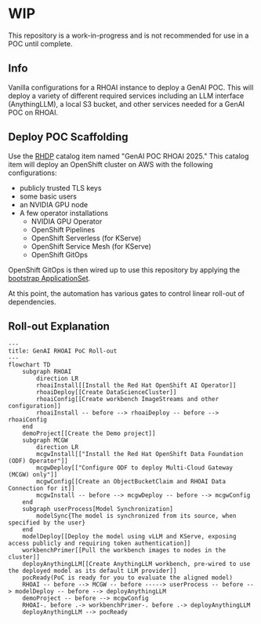 # WIP

This repository is a work-in-progress and is not recommended for use in a POC until complete.

## Info

Vanilla configurations for a RHOAI instance to deploy a GenAI POC. This will deploy a variety of different required services including an LLM interface (AnythingLLM), a local S3 bucket, and other services needed for a GenAI POC on RHOAI.

## Deploy POC Scaffolding

Use the [RHDP](https://demo.redhat.com) catalog item named "GenAI POC RHOAI 2025." This catalog item will deploy an OpenShift cluster on AWS with the following configurations:
- publicly trusted TLS keys
- some basic users
- an NVIDIA GPU node
- A few operator installations
  - NVIDIA GPU Operator
  - OpenShift Pipelines
  - OpenShift Serverless (for KServe)
  - OpenShift Service Mesh (for KServe)
  - OpenShift GitOps

OpenShift GitOps is then wired up to use this repository by applying the [bootstrap ApplicationSet](basic-vanilla-poc/bootstrap/applicationset/applicationset-bootstrap.yaml).

At this point, the automation has various gates to control linear roll-out of dependencies.

## Roll-out Explanation

```mermaid
---
title: GenAI RHOAI PoC Roll-out
---
flowchart TD
    subgraph RHOAI
        direction LR
        rhoaiInstall[[Install the Red Hat OpenShift AI Operator]]
        rhoaiDeploy[[Create DataScienceCluster]]
        rhoaiConfig[[Create workbench ImageStreams and other configuration]]
        rhoaiInstall -- before --> rhoaiDeploy -- before --> rhoaiConfig
    end
    demoProject[[Create the Demo project]]
    subgraph MCGW
        direction LR
        mcgwInstall[["Install the Red Hat OpenShift Data Foundation (ODF) Operator"]]
        mcgwDeploy[["Configure ODF to deploy Multi-Cloud Gateway (MCGW) only"]]
        mcgwConfig[[Create an ObjectBucketClaim and RHOAI Data Connection for it]]
        mcgwInstall -- before --> mcgwDeploy -- before --> mcgwConfig
    end
    subgraph userProcess[Model Synchronization]
        modelSync{The model is synchronized from its source, when specified by the user}
    end
    modelDeploy[[Deploy the model using vLLM and KServe, exposing access publicly and requiring token authentication]]
    workbenchPrimer[[Pull the workbench images to nodes in the cluster]]
    deployAnythingLLM[[Create AnythingLLM workbench, pre-wired to use the deployed model as its default LLM provider]]
    pocReady(PoC is ready for you to evaluate the aligned model)
    RHOAI -- before --> MCGW -- before -----> userProcess -- before --> modelDeploy -- before --> deployAnythingLLM
    demoProject -- before --> mcgwConfig
    RHOAI-. before .-> workbenchPrimer-. before .-> deployAnythingLLM
    deployAnythingLLM --> pocReady
```
